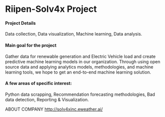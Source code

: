 # Riipen-Solv4x Project
 
#### Project Details

Data collection, 
Data visualization, 
Machine learning, 
Data analysis.

#### Main goal for the project
Gather data for renewable generation and Electric Vehicle load and create predictive machine learning models in our organization. Through using open source data and applying analytics models, methodologies, and machine learning tools, we hope to get an end-to-end machine learning solution.

#### A few areas of specific interest:

Python data scrapping, 
Recommendation forecasting methodologies, 
Bad data detection,
Reporting & Visualization.

ABOUT COMPANY
http://solv4xinc.eweather.ai/


